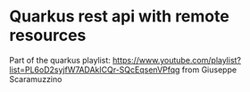 # Quarkus rest api with remote resources

Part of the quarkus playlist: https://www.youtube.com/playlist?list=PL6oD2syjfW7ADAkICQr-SQcEqsenVPfqg from Giuseppe Scaramuzzino
